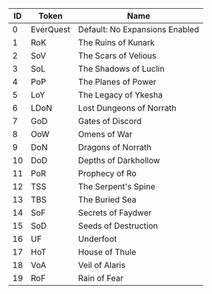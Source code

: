 |ID|Token|Name|
|--- |--- |--- |
|0|<a name="EverQuest"></a>EverQuest|Default: No Expansions Enabled|
|1|RoK|The Ruins of Kunark|
|2|SoV|The Scars of Velious|
|3|SoL|The Shadows of Luclin|
|4|PoP|The Planes of Power|
|5|LoY|The Legacy of Ykesha|
|6|LDoN|Lost Dungeons of Norrath|
|7|GoD|Gates of Discord|
|8|OoW|Omens of War|
|9|DoN|Dragons of Norrath|
|10|DoD|Depths of Darkhollow|
|11|PoR|Prophecy of Ro|
|12|TSS|The Serpent's Spine|
|13|TBS|The Buried Sea|
|14|SoF|Secrets of Faydwer|
|15|SoD|Seeds of Destruction|
|16|UF|Underfoot|
|17|HoT|House of Thule|
|18|VoA|Veil of Alaris|
|19|RoF|Rain of Fear|
